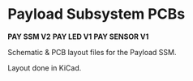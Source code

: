 # Payload Subsystem PCBs
**PAY SSM V2**
**PAY LED V1**
**PAY SENSOR V1**

Schematic & PCB layout files for the Payload SSM. 

Layout done in KiCad.
